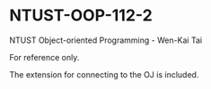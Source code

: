 # NTUST-OOP-112-2
NTUST Object-oriented Programming - Wen-Kai Tai

For reference only.

The extension for connecting to the OJ is included.
